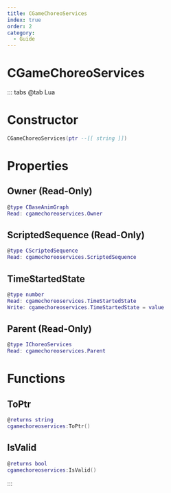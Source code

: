 ```yaml
---
title: CGameChoreoServices
index: true
order: 2
category:
  - Guide
---
```


# CGameChoreoServices

::: tabs
@tab Lua
# Constructor
```lua
CGameChoreoServices(ptr --[[ string ]])
```
# Properties
## Owner (Read-Only)
```lua
@type CBaseAnimGraph
Read: cgamechoreoservices.Owner
```
## ScriptedSequence (Read-Only)
```lua
@type CScriptedSequence
Read: cgamechoreoservices.ScriptedSequence
```
## TimeStartedState 
```lua
@type number
Read: cgamechoreoservices.TimeStartedState
Write: cgamechoreoservices.TimeStartedState = value
```
## Parent (Read-Only)
```lua
@type IChoreoServices
Read: cgamechoreoservices.Parent
```
# Functions
## ToPtr
```lua
@returns string
cgamechoreoservices:ToPtr()
```
## IsValid
```lua
@returns bool
cgamechoreoservices:IsValid()
```

:::
